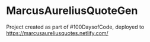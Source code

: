 # MarcusAureliusQuoteGen

Project created as part of #100DaysofCode, deployed to https://marcusaureliusquotes.netlify.com/
